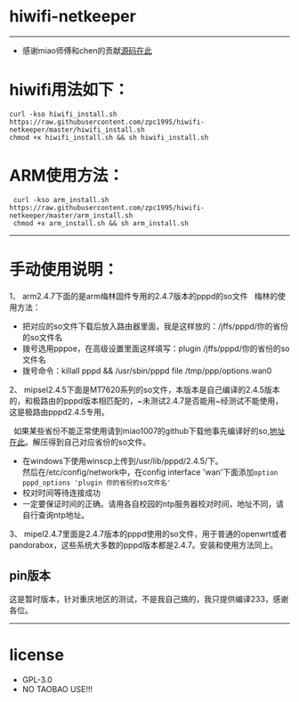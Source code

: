# hiwifi-netkeeper  

---

- 感谢miao师傅和chen的贡献[源码在此](https://github.com/miao1007/Openwrt-NetKeeper)

# hiwifi用法如下：  

 ```
 curl -kso hiwifi_install.sh https://raw.githubusercontent.com/zpc1995/hiwifi-netkeeper/master/hiwifi_install.sh
 chmod +x hiwifi_install.sh && sh hiwifi_install.sh
 ```
# ARM使用方法：

```
 curl -kso arm_install.sh https://raw.githubusercontent.com/zpc1995/hiwifi-netkeeper/master/arm_install.sh
 chmod +x arm_install.sh && sh arm_install.sh
```

 ---

# 手动使用说明： 

1、 arm2.4.7下面的是arm梅林固件专用的2.4.7版本的pppd的so文件
   梅林的使用方法：  

- 把对应的so文件下载后放入路由器里面，我是这样放的：/jffs/pppd/你的省份的so文件名  
- 拨号选用pppoe，在高级设置里面这样填写：plugin /jffs/pppd/你的省份的so文件名   
- 拨号命令：killall pppd && /usr/sbin/pppd file /tmp/ppp/options.wan0

2、 mipsel2.4.5下面是MT7620系列的so文件，本版本是自己编译的2.4.5版本的，和极路由的pppd版本相匹配的，~未测试2.4.7是否能用~经测试不能使用，这是极路由pppd2.4.5专用。  

   如果某些省份不能正常使用请到miao1007的github下载他事先编译好的so,[地址在此](https://github.com/miao1007/Openwrt-NetKeeper/releases)。解压得到自己对应省份的so文件。  

- 在windows下使用winscp上传到/usr/lib/pppd/2.4.5/下。  
   然后在/etc/config/network中，在config interface 'wan'下面添加`option pppd_options 'plugin 你的省份的so文件名'`  
- 校对时间等待连接成功  
- 一定要保证时间的正确。请用各自校园的ntp服务器校对时间，地址不同，请自行查询ntp地址。

3、 mipel2.4.7里面是2.4.7版本的pppd使用的so文件，用于普通的openwrt或者pandorabox，这些系统大多数的pppd版本都是2.4.7。安装和使用方法同上。 

## pin版本

这是暂时版本，针对重庆地区的测试，不是我自己搞的，我只提供编译233，感谢各位。

---
# license  

- GPL-3.0
- NO TAOBAO USE!!!
